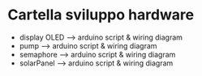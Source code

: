 # Cartella sviluppo hardware 

* display OLED --> arduino script & wiring diagram
* pump --> arduino script & wiring diagram
* semaphore --> arduino script & wiring diagram
* solarPanel --> arduino script & wiring diagram
